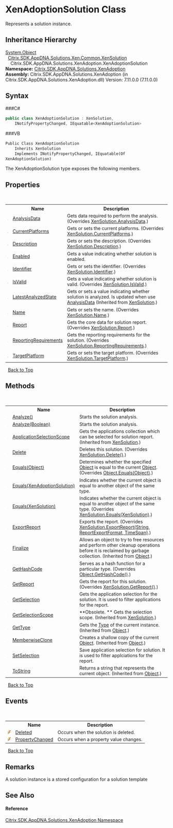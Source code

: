 # XenAdoptionSolution Class
 

Represents a solution instance.


## Inheritance Hierarchy
<a href="http://msdn2.microsoft.com/en-us/library/e5kfa45b" target="_blank">System.Object</a><br />&nbsp;&nbsp;<a href="T_Citrix_SDK_AppDNA_Solutions_Xen_Common_XenSolution">Citrix.SDK.AppDNA.Solutions.Xen.Common.XenSolution</a><br />&nbsp;&nbsp;&nbsp;&nbsp;Citrix.SDK.AppDNA.Solutions.XenAdoption.XenAdoptionSolution<br />
**Namespace:**&nbsp;<a href="N_Citrix_SDK_AppDNA_Solutions_XenAdoption">Citrix.SDK.AppDNA.Solutions.XenAdoption</a><br />**Assembly:**&nbsp;Citrix.SDK.AppDNA.Solutions.XenAdoption (in Citrix.SDK.AppDNA.Solutions.XenAdoption.dll) Version: 7.11.0.0 (7.11.0.0)

## Syntax

###C#
```csharp
public class XenAdoptionSolution : XenSolution, 
	INotifyPropertyChanged, IEquatable<XenAdoptionSolution>
```

###VB
```vbnet
Public Class XenAdoptionSolution
	Inherits XenSolution
	Implements INotifyPropertyChanged, IEquatable(Of XenAdoptionSolution)
```

The XenAdoptionSolution type exposes the following members.


## Properties
&nbsp;<table><tr><th></th><th>Name</th><th>Description</th></tr><tr><td>![Public property](media/pubproperty.gif "Public property")</td><td><a href="P_Citrix_SDK_AppDNA_Solutions_XenAdoption_XenAdoptionSolution_AnalysisData">AnalysisData</a></td><td>
Gets data required to perform the analysis.
 (Overrides <a href="P_Citrix_SDK_AppDNA_Solutions_Xen_Common_XenSolution_AnalysisData">XenSolution.AnalysisData</a>.)</td></tr><tr><td>![Public property](media/pubproperty.gif "Public property")</td><td><a href="P_Citrix_SDK_AppDNA_Solutions_XenAdoption_XenAdoptionSolution_CurrentPlatforms">CurrentPlatforms</a></td><td>
Gets or sets the current platforms.
 (Overrides <a href="P_Citrix_SDK_AppDNA_Solutions_Xen_Common_XenSolution_CurrentPlatforms">XenSolution.CurrentPlatforms</a>.)</td></tr><tr><td>![Public property](media/pubproperty.gif "Public property")</td><td><a href="P_Citrix_SDK_AppDNA_Solutions_XenAdoption_XenAdoptionSolution_Description">Description</a></td><td>
Gets or sets the description.
 (Overrides <a href="P_Citrix_SDK_AppDNA_Solutions_Xen_Common_XenSolution_Description">XenSolution.Description</a>.)</td></tr><tr><td>![Public property](media/pubproperty.gif "Public property")</td><td><a href="P_Citrix_SDK_AppDNA_Solutions_XenAdoption_XenAdoptionSolution_Enabled">Enabled</a></td><td>
Gets a value indicating whether solution is enabled.</td></tr><tr><td>![Public property](media/pubproperty.gif "Public property")</td><td><a href="P_Citrix_SDK_AppDNA_Solutions_XenAdoption_XenAdoptionSolution_Identifier">Identifier</a></td><td>
Gets or sets the identifier.
 (Overrides <a href="P_Citrix_SDK_AppDNA_Solutions_Xen_Common_XenSolution_Identifier">XenSolution.Identifier</a>.)</td></tr><tr><td>![Public property](media/pubproperty.gif "Public property")</td><td><a href="P_Citrix_SDK_AppDNA_Solutions_XenAdoption_XenAdoptionSolution_IsValid">IsValid</a></td><td>
Gets a value indicating whether solution is valid.
 (Overrides <a href="P_Citrix_SDK_AppDNA_Solutions_Xen_Common_XenSolution_IsValid">XenSolution.IsValid</a>.)</td></tr><tr><td>![Public property](media/pubproperty.gif "Public property")</td><td><a href="P_Citrix_SDK_AppDNA_Solutions_Xen_Common_XenSolution_LatestAnalyzedState">LatestAnalyzedState</a></td><td>
Gets or sets a value indicating whether solution is analyzed. Is updated when use <a href="P_Citrix_SDK_AppDNA_Solutions_Xen_Common_XenSolution_AnalysisData">AnalysisData</a>
 (Inherited from <a href="T_Citrix_SDK_AppDNA_Solutions_Xen_Common_XenSolution">XenSolution</a>.)</td></tr><tr><td>![Public property](media/pubproperty.gif "Public property")</td><td><a href="P_Citrix_SDK_AppDNA_Solutions_XenAdoption_XenAdoptionSolution_Name">Name</a></td><td>
Gets or sets the name.
 (Overrides <a href="P_Citrix_SDK_AppDNA_Solutions_Xen_Common_XenSolution_Name">XenSolution.Name</a>.)</td></tr><tr><td>![Public property](media/pubproperty.gif "Public property")</td><td><a href="P_Citrix_SDK_AppDNA_Solutions_XenAdoption_XenAdoptionSolution_Report">Report</a></td><td>
Gets the core data for solution report.
 (Overrides <a href="P_Citrix_SDK_AppDNA_Solutions_Xen_Common_XenSolution_Report">XenSolution.Report</a>.)</td></tr><tr><td>![Public property](media/pubproperty.gif "Public property")</td><td><a href="P_Citrix_SDK_AppDNA_Solutions_XenAdoption_XenAdoptionSolution_ReportingRequirements">ReportingRequirements</a></td><td>
Gets the reporting requirements for the solution.
 (Overrides <a href="P_Citrix_SDK_AppDNA_Solutions_Xen_Common_XenSolution_ReportingRequirements">XenSolution.ReportingRequirements</a>.)</td></tr><tr><td>![Public property](media/pubproperty.gif "Public property")</td><td><a href="P_Citrix_SDK_AppDNA_Solutions_XenAdoption_XenAdoptionSolution_TargetPlatform">TargetPlatform</a></td><td>
Gets or sets the target platform.
 (Overrides <a href="P_Citrix_SDK_AppDNA_Solutions_Xen_Common_XenSolution_TargetPlatform">XenSolution.TargetPlatform</a>.)</td></tr></table>&nbsp;
<a href="#xenadoptionsolution-class">Back to Top</a>

## Methods
&nbsp;<table><tr><th></th><th>Name</th><th>Description</th></tr><tr><td>![Public method](media/pubmethod.gif "Public method")</td><td><a href="M_Citrix_SDK_AppDNA_Solutions_XenAdoption_XenAdoptionSolution_Analyze">Analyze()</a></td><td>
Starts the solution analysis.</td></tr><tr><td>![Public method](media/pubmethod.gif "Public method")</td><td><a href="M_Citrix_SDK_AppDNA_Solutions_XenAdoption_XenAdoptionSolution_Analyze_1">Analyze(Boolean)</a></td><td>
Starts the solution analysis.</td></tr><tr><td>![Public method](media/pubmethod.gif "Public method")</td><td><a href="M_Citrix_SDK_AppDNA_Solutions_Xen_Common_XenSolution_ApplicationSelectionScope">ApplicationSelectionScope</a></td><td>
Gets the applications collection which can be selected for solution report.
 (Inherited from <a href="T_Citrix_SDK_AppDNA_Solutions_Xen_Common_XenSolution">XenSolution</a>.)</td></tr><tr><td>![Public method](media/pubmethod.gif "Public method")</td><td><a href="M_Citrix_SDK_AppDNA_Solutions_XenAdoption_XenAdoptionSolution_Delete">Delete</a></td><td>
Deletes this solution.
 (Overrides <a href="M_Citrix_SDK_AppDNA_Solutions_Xen_Common_XenSolution_Delete">XenSolution.Delete()</a>.)</td></tr><tr><td>![Public method](media/pubmethod.gif "Public method")</td><td><a href="M_Citrix_SDK_AppDNA_Solutions_XenAdoption_XenAdoptionSolution_Equals_2">Equals(Object)</a></td><td>
Determines whether the specified <a href="http://msdn2.microsoft.com/en-us/library/e5kfa45b" target="_blank">Object</a> is equal to the current <a href="http://msdn2.microsoft.com/en-us/library/e5kfa45b" target="_blank">Object</a>.
 (Overrides <a href="http://msdn2.microsoft.com/en-us/library/bsc2ak47" target="_blank">Object.Equals(Object)</a>.)</td></tr><tr><td>![Public method](media/pubmethod.gif "Public method")</td><td><a href="M_Citrix_SDK_AppDNA_Solutions_XenAdoption_XenAdoptionSolution_Equals_1">Equals(XenAdoptionSolution)</a></td><td>
Indicates whether the current object is equal to another object of the same type.</td></tr><tr><td>![Public method](media/pubmethod.gif "Public method")</td><td><a href="M_Citrix_SDK_AppDNA_Solutions_XenAdoption_XenAdoptionSolution_Equals">Equals(XenSolution)</a></td><td>
Indicates whether the current object is equal to another object of the same type.
 (Overrides <a href="M_Citrix_SDK_AppDNA_Solutions_Xen_Common_XenSolution_Equals">XenSolution.Equals(XenSolution)</a>.)</td></tr><tr><td>![Public method](media/pubmethod.gif "Public method")</td><td><a href="M_Citrix_SDK_AppDNA_Solutions_XenAdoption_XenAdoptionSolution_ExportReport">ExportReport</a></td><td>
Exports the report.
 (Overrides <a href="M_Citrix_SDK_AppDNA_Solutions_Xen_Common_XenSolution_ExportReport">XenSolution.ExportReport(String, ReportExportFormat, TimeSpan)</a>.)</td></tr><tr><td>![Protected method](media/protmethod.gif "Protected method")</td><td><a href="http://msdn2.microsoft.com/en-us/library/4k87zsw7" target="_blank">Finalize</a></td><td>
Allows an object to try to free resources and perform other cleanup operations before it is reclaimed by garbage collection.
 (Inherited from <a href="http://msdn2.microsoft.com/en-us/library/e5kfa45b" target="_blank">Object</a>.)</td></tr><tr><td>![Public method](media/pubmethod.gif "Public method")</td><td><a href="M_Citrix_SDK_AppDNA_Solutions_XenAdoption_XenAdoptionSolution_GetHashCode">GetHashCode</a></td><td>
Serves as a hash function for a particular type.
 (Overrides <a href="http://msdn2.microsoft.com/en-us/library/zdee4b3y" target="_blank">Object.GetHashCode()</a>.)</td></tr><tr><td>![Public method](media/pubmethod.gif "Public method")</td><td><a href="M_Citrix_SDK_AppDNA_Solutions_XenAdoption_XenAdoptionSolution_GetReport">GetReport</a></td><td>
Gets the report for this solution.
 (Overrides <a href="M_Citrix_SDK_AppDNA_Solutions_Xen_Common_XenSolution_GetReport">XenSolution.GetReport()</a>.)</td></tr><tr><td>![Public method](media/pubmethod.gif "Public method")</td><td><a href="M_Citrix_SDK_AppDNA_Solutions_XenAdoption_XenAdoptionSolution_GetSelection">GetSelection</a></td><td>
Gets the application selection for the solution. It is used to filter applications for the report.</td></tr><tr><td>![Public method](media/pubmethod.gif "Public method")</td><td><a href="M_Citrix_SDK_AppDNA_Solutions_Xen_Common_XenSolution_GetSelectionScope">GetSelectionScope</a></td><td> **Obsolete. **
Gets the selection scope.
 (Inherited from <a href="T_Citrix_SDK_AppDNA_Solutions_Xen_Common_XenSolution">XenSolution</a>.)</td></tr><tr><td>![Public method](media/pubmethod.gif "Public method")</td><td><a href="http://msdn2.microsoft.com/en-us/library/dfwy45w9" target="_blank">GetType</a></td><td>
Gets the <a href="http://msdn2.microsoft.com/en-us/library/42892f65" target="_blank">Type</a> of the current instance.
 (Inherited from <a href="http://msdn2.microsoft.com/en-us/library/e5kfa45b" target="_blank">Object</a>.)</td></tr><tr><td>![Protected method](media/protmethod.gif "Protected method")</td><td><a href="http://msdn2.microsoft.com/en-us/library/57ctke0a" target="_blank">MemberwiseClone</a></td><td>
Creates a shallow copy of the current <a href="http://msdn2.microsoft.com/en-us/library/e5kfa45b" target="_blank">Object</a>.
 (Inherited from <a href="http://msdn2.microsoft.com/en-us/library/e5kfa45b" target="_blank">Object</a>.)</td></tr><tr><td>![Public method](media/pubmethod.gif "Public method")</td><td><a href="M_Citrix_SDK_AppDNA_Solutions_XenAdoption_XenAdoptionSolution_SetSelection">SetSelection</a></td><td>
Save application selection for solution. It is used to filter applciations for the report.</td></tr><tr><td>![Public method](media/pubmethod.gif "Public method")</td><td><a href="http://msdn2.microsoft.com/en-us/library/7bxwbwt2" target="_blank">ToString</a></td><td>
Returns a string that represents the current object.
 (Inherited from <a href="http://msdn2.microsoft.com/en-us/library/e5kfa45b" target="_blank">Object</a>.)</td></tr></table>&nbsp;
<a href="#xenadoptionsolution-class">Back to Top</a>

## Events
&nbsp;<table><tr><th></th><th>Name</th><th>Description</th></tr><tr><td>![Public event](media/pubevent.gif "Public event")</td><td><a href="E_Citrix_SDK_AppDNA_Solutions_XenAdoption_XenAdoptionSolution_Deleted">Deleted</a></td><td>
Occurs when the solution is deleted.</td></tr><tr><td>![Public event](media/pubevent.gif "Public event")</td><td><a href="E_Citrix_SDK_AppDNA_Solutions_XenAdoption_XenAdoptionSolution_PropertyChanged">PropertyChanged</a></td><td>
Occurs when a property value changes.</td></tr></table>&nbsp;
<a href="#xenadoptionsolution-class">Back to Top</a>

## Remarks
A solution instance is a stored configuration for a solution template

## See Also


#### Reference
<a href="N_Citrix_SDK_AppDNA_Solutions_XenAdoption">Citrix.SDK.AppDNA.Solutions.XenAdoption Namespace</a><br />